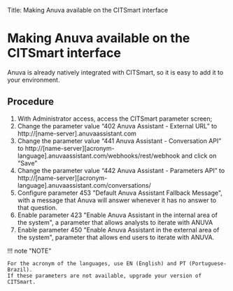 Title: Making Anuva available on the CITSmart interface
# Making Anuva available on the CITSmart interface

Anuva is already natively integrated with CITSmart, so it is easy to add it to your environment.

## Procedure

1. With Administrator access, access the CITSmart parameter screen;
2. Change the parameter value “402 Anuva Assistant - External URL” to http://[name-server].anuvaassistant.com    
3. Change the parameter value “441 Anuva Assistant - Conversation API” to http://[name-server][acronym-language].anuvaassistant.com/webhooks/rest/webhook and click on “Save”   
4. Change the parameter value “442 Anuva Assistant - Parameters API” to http://[name-server][acronym-language].anuvaassistant.com/conversations/
5. Configure parameter 453 "Default Anuva Assistant Fallback Message", with a message that Anuva will answer whenever it has no answer to that question.
6. Enable parameter 423 "Enable Anuva Assistant in the internal area of the system", a parameter that allows analysts to iterate with ANUVA
7. Enable parameter 450 "Enable Anuva Assistant in the external area of the system", parameter that allows end users to iterate with ANUVA.    
    

!!! note "NOTE"
    
    For the acronym of the languages, use EN (English) and PT (Portuguese-Brazil).
    If these parameters are not available, upgrade your version of CITSmart.
   
 
<!-- !!! tip "About"

    <b>Product/Version:</b> CITSmart | 9.00 &nbsp;&nbsp;
    <b>Updated:</b>04/07/2019 - Anna Martins
